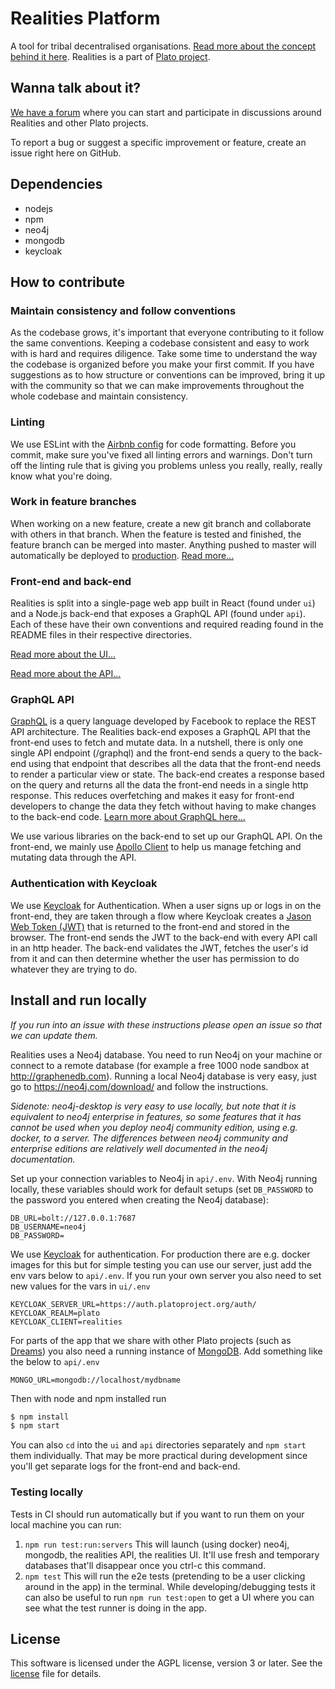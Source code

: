 # Realities Platform

A tool for tribal decentralised organisations. [Read more about the concept behind it here](https://edgeryders.eu/t/realities-project-white-paper/9064). Realities is a part of [Plato project](https://www.platoproject.org/eng).

## Wanna talk about it?

[We have a forum](https://forum.blivande.com/c/plato/22) where you can start and participate in discussions around Realities and other Plato projects.

To report a bug or suggest a specific improvement or feature, create an issue right here on GitHub.

## Dependencies

  * nodejs
  * npm
  * neo4j
  * mongodb
  * keycloak
  
## How to contribute

### Maintain consistency and follow conventions

As the codebase grows, it's important that everyone contributing to it follow the same conventions. Keeping a codebase consistent and easy to work with is hard and requires diligence. Take some time to understand the way the codebase is organized before you make your first commit. If you have suggestions as to how structure or conventions can be improved, bring it up with the community so that we can make improvements throughout the whole codebase and maintain consistency. 

### Linting

We use ESLint with the [Airbnb config](https://github.com/airbnb/javascript) for code formatting. Before you commit, make sure you've fixed all linting errors and warnings. Don't turn off the linting rule that is giving you problems unless you really, really, really know what you're doing. 

### Work in feature branches

When working on a new feature, create a new git branch and collaborate with others in that branch. When the feature is tested and finished, the feature branch can be merged into master. Anything pushed to master will automatically be deployed to [production](https://realities.platoproject.org/). [Read more...](https://www.atlassian.com/git/tutorials/comparing-workflows/feature-branch-workflow)

### Front-end and back-end

Realities is split into a single-page web app built in React (found under `ui`) and a Node.js back-end that exposes a GraphQL API (found under `api`). Each of these have their own conventions and required reading found in the README files in their respective directories.

[Read more about the UI...](./ui/README.md)

[Read more about the API...](./api/README.md)

### GraphQL API

[GraphQL](https://graphql.org/) is a query language developed by Facebook to replace the REST API architecture. The Realities back-end exposes a GraphQL API that the front-end uses to fetch and mutate data. In a nutshell, there is only one single API endpoint (/graphql) and the front-end sends a query to the back-end using that endpoint that describes all the data that the front-end needs to render a particular view or state. The back-end creates a response based on the query and returns all the data the front-end needs in a single http response. This reduces overfetching and makes it easy for front-end developers to change the data they fetch without having to make changes to the back-end code. [Learn more about GraphQL here...](https://graphql.org/learn/)

We use various libraries on the back-end to set up our GraphQL API. On the front-end, we mainly use [Apollo Client](https://www.apollographql.com/docs/react/) to help us manage fetching and mutating data through the API.

### Authentication with Keycloak

We use [Keycloak](https://www.keycloak.org/) for Authentication. When a user signs up or logs in on the front-end, they are taken through a flow where Keycloak creates a [Jason Web Token (JWT)](https://jwt.io/) that is returned to the front-end and stored in the browser. The front-end sends the JWT to the back-end with every API call in an http header. The back-end validates the JWT, fetches the user's id from it and can then determine whether the user has permission to do whatever they are trying to do. 

## Install and run locally

*If you run into an issue with these instructions please open an issue so that we can update them.*

Realities uses a Neo4j database. You need to run Neo4j on your machine or connect to a remote database (for example a free 1000 node sandbox at http://graphenedb.com). Running a local Neo4j database is very easy, just go to https://neo4j.com/download/ and follow the instructions. 

*Sidenote: neo4j-desktop is very easy to use locally, but note that it is equivalent to neo4j enterprise in features, so some features that it has cannot be used when you deploy neo4j community edition, using e.g. docker, to a server. The differences between neo4j community and enterprise editions are relatively well documented in the neo4j documentation.*

Set up your connection variables to Neo4j in `api/.env`. With Neo4j running locally, these variables should work for default setups (set `DB_PASSWORD` to the password you entered when creating the Neo4j database):

```
DB_URL=bolt://127.0.0.1:7687
DB_USERNAME=neo4j
DB_PASSWORD=
```

We use [Keycloak](https://www.keycloak.org/) for authentication. For production there are e.g. docker images for this but for simple testing you can use our server, just add the env vars below to `api/.env`. If you run your own server you also need to set new values for the vars in `ui/.env`

```
KEYCLOAK_SERVER_URL=https://auth.platoproject.org/auth/
KEYCLOAK_REALM=plato
KEYCLOAK_CLIENT=realities
```

For parts of the app that we share with other Plato projects (such as [Dreams](https://github.com/Edgeryders-Participio/multi-dreams)) you also need a running instance of [MongoDB](https://www.mongodb.com/try/download/community). Add something like the below to `api/.env`

```
MONGO_URL=mongodb://localhost/mydbname
```

Then with node and npm installed run

```bash
$ npm install
$ npm start
```

You can also `cd` into the `ui` and `api` directories separately and `npm start` them individually. That may be more practical during development since you'll get separate logs for the front-end and back-end.

### Testing locally

Tests in CI should run automatically but if you want to run them on your local machine you can run:

1. `npm run test:run:servers` This will launch (using docker) neo4j, mongodb, the realities API, the realities UI. It'll use fresh and temporary databases that'll disappear once you ctrl-c this command.
2. `npm test` This will run the e2e tests (pretending to be a user clicking around in the app) in the terminal. While developing/debugging tests it can also be useful to run `npm run test:open` to get a UI where you can see what the test runner is doing in the app.

## License

This software is licensed under the AGPL license, version 3 or later. See the [license](./LICENSE) file for details.